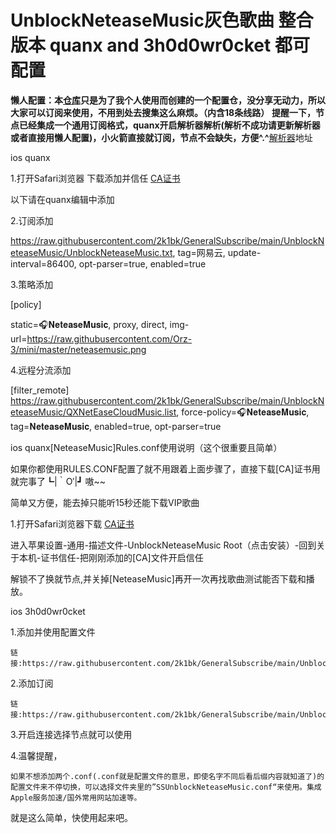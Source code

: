 # UnblockNeteaseMusic灰色歌曲 整合版本 quanx and 3h0d0wr0cket 都可配置
**懒人配置：本[仓库](https://github.com/2k1bk/Rules/tree/1)只是为了我个人使用而创建的一个配置仓，没分享无动力，所以大家可以订阅来使用，不用到处去搜集这么麻烦。（内含18条线路）**
**提醒一下，节点已经集成一个通用订阅格式，quanx开启解析器解析(解析不成功请更新解析器或者直接用懒人配置)，小火箭直接就订阅，节点不会缺失，方便^.^**[解析器](https://raw.githubusercontent.com/KOP-XIAO/QuantumultX/master/Scripts/resource-parser.js)地址

ios quanx

1.打开Safari浏览器
  下载添加并信任
  [CA证书](https://raw.githubusercontent.com/2k1bk/UnblockNeteaseMusic/master/ca.crt)

以下请在quanx编辑中添加

2.订阅添加

 https://raw.githubusercontent.com/2k1bk/GeneralSubscribe/main/UnblockNeteaseMusic/UnblockNeteaseMusic.txt, tag=网易云, update-interval=86400, opt-parser=true, enabled=true
 
 3.策略添加

  [policy]

  static=🎧𝐍𝐞𝐭𝐞𝐚𝐬𝐞𝐌𝐮𝐬𝐢𝐜, proxy, direct, img-url=https://raw.githubusercontent.com/Orz-3/mini/master/neteasemusic.png
  
  4.远程分流添加

  [filter_remote]
  https://raw.githubusercontent.com/2k1bk/GeneralSubscribe/main/UnblockNeteaseMusic/QXNetEaseCloudMusic.list, force-policy=🎧𝐍𝐞𝐭𝐞𝐚𝐬𝐞𝐌𝐮𝐬𝐢𝐜, tag=𝐍𝐞𝐭𝐞𝐚𝐬𝐞𝐌𝐮𝐬𝐢𝐜, enabled=true, opt-parser=true

ios quanx[NeteaseMusic]Rules.conf使用说明（这个很重要且简单）

  如果你都使用RULES.CONF配置了就不用跟着上面步骤了，直接下载[CA]证书用就完事了┗|｀O′|┛ 嗷~~ 
  
  简单又方便，能去掉只能听15秒还能下载VIP歌曲

1.打开Safari浏览器下载
  [CA证书](https://raw.githubusercontent.com/2k1bk/UnblockNeteaseMusic/master/ca.crt)

  进入苹果设置-通用-描述文件-UnblockNeteaseMusic Root（点击安装）-回到关于本机-证书信任-把刚刚添加的[CA]文件开启信任 
  
  解锁不了换就节点,并关掉[NeteaseMusic]再开一次再找歌曲测试能否下载和播放。


ios 3h0d0wr0cket

1.添加并使用配置文件

	链接:https://raw.githubusercontent.com/2k1bk/GeneralSubscribe/main/UnblockNeteaseMusic/SSUnblockNeteaseMusic.conf

2.添加订阅

	链接:https://raw.githubusercontent.com/2k1bk/GeneralSubscribe/main/UnblockNeteaseMusic/UnblockNeteaseMusic.txt
	
3.开启连接选择节点就可以使用

4.温馨提醒，

	如果不想添加两个.conf(.conf就是配置文件的意思，即使名字不同后看后缀内容就知道了)的配置文件来不停切换，可以选择文件夹里的”SSUnblockNeteaseMusic.conf“来使用。集成 Apple服务加速/国外常用网站加速等。

就是这么简单，快使用起来吧。
